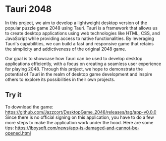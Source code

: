 # Tauri 2048 

In this project, we aim to develop a lightweight desktop version of the popular puzzle game 2048 using Tauri. Tauri is a framework that allows us to create desktop applications using web technologies like HTML, CSS, and JavaScript while providing access to native functionalities. By leveraging Tauri's capabilities, we can build a fast and responsive game that retains the simplicity and addictiveness of the original 2048 game.

Our goal is to showcase how Tauri can be used to develop desktop applications efficiently, with a focus on creating a seamless user experience for playing 2048. Through this project, we hope to demonstrate the potential of Tauri in the realm of desktop game development and inspire others to explore its possibilities in their own projects.

## Try it

To download the game: https://github.com/Jazzcort/DesktopGame_2048/releases/tag/app-v0.0.0
Since there is no official signing on this application, you have to do a few more steps to make the application work under the hood.
Here are some tips: https://iboysoft.com/news/app-is-damaged-and-cannot-be-opened.html
